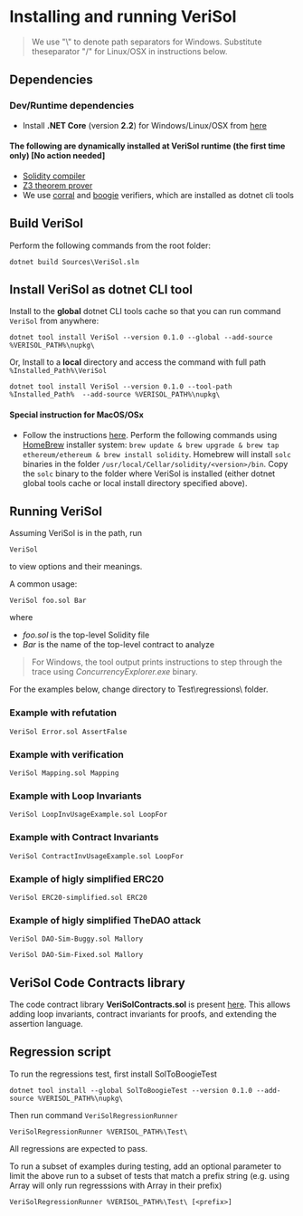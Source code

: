 # Installing and running VeriSol

 > We use "\\" to denote path separators for Windows. Substitute theseparator "/" for Linux/OSX in instructions below. 


## Dependencies
### Dev/Runtime dependencies
- Install **.NET Core** (version **2.2**) for Windows/Linux/OSX from [here](https://dotnet.microsoft.com/download/dotnet-core/2.2#sdk-2.2.106)

#### The following are dynamically installed at VeriSol runtime (the first time only) [No action needed]
- [Solidity compiler](https://github.com/ethereum/solidity/releases/tag/v0.5.10)
- [Z3 theorem prover](https://github.com/Z3Prover/z3/releases)
- We use [corral](https://github.com/boogie-org/corral) and [boogie](https://github.com/boogie-org/boogie) verifiers, which are installed as dotnet cli tools

## Build VeriSol

Perform the following commands from the root folder:

    dotnet build Sources\VeriSol.sln

## Install VeriSol as dotnet CLI tool
Install to the **global** dotnet CLI tools cache so that you can run command  `VeriSol` from anywhere:
```
dotnet tool install VeriSol --version 0.1.0 --global --add-source %VERISOL_PATH%\nupkg\
```

Or, Install to a **local** directory and access the command with full path `%Installed_Path%\VeriSol`
```
dotnet tool install VeriSol --version 0.1.0 --tool-path %Installed_Path%  --add-source %VERISOL_PATH%\nupkg\
```

#### Special instruction for MacOS/OSx
- Follow the instructions [here](https://solidity.readthedocs.io/en/v0.5.11/installing-solidity.html). Perform the following commands using [HomeBrew](http://brew.sh/) installer system: `brew update & brew upgrade & brew tap ethereum/ethereum & brew install solidity`. Homebrew will install `solc` binaries in the folder `/usr/local/Cellar/solidity/<version>/bin`. Copy the `solc` binary to the folder where VeriSol is installed (either dotnet global tools cache or local install directory specified above). 

## Running VeriSol

Assuming VeriSol is in the path, run 

`VeriSol`

to view options and their meanings. 

A common usage:

`VeriSol foo.sol Bar`

where 
   - *foo.sol* is the top-level Solidity file
   - *Bar* is the name of the top-level contract to analyze

  > For Windows, the tool output prints instructions to step through the trace using *ConcurrencyExplorer.exe* binary. 

For the examples below, change directory to Test\regressions\ folder.

### Example with refutation ###
`VeriSol Error.sol AssertFalse`

### Example with verification ###
`VeriSol Mapping.sol Mapping`

### Example with Loop Invariants ###
`VeriSol LoopInvUsageExample.sol LoopFor`

### Example with Contract Invariants ###
`VeriSol ContractInvUsageExample.sol LoopFor`

### Example of higly simplified ERC20 ###
`VeriSol ERC20-simplified.sol ERC20`

### Example of higly simplified TheDAO attack ###
`VeriSol DAO-Sim-Buggy.sol Mallory`

`VeriSol DAO-Sim-Fixed.sol Mallory`

## VeriSol Code Contracts library
The code contract library **VeriSolContracts.sol** is present [here](/Test/regressions/Libraries/VeriSolContracts.sol). This allows adding loop invariants, contract invariants for proofs, and extending the assertion language.  

## Regression script

To run the regressions test, first install SolToBoogieTest
```
dotnet tool install --global SolToBoogieTest --version 0.1.0 --add-source %VERISOL_PATH%\nupkg\
```

Then run command `VeriSolRegressionRunner`
```
VeriSolRegressionRunner %VERISOL_PATH%\Test\
```

All regressions are expected to pass. 

To run a subset of examples during testing, add an optional parameter to limit the above run to a subset of tests that match a prefix string *<prefix>* (e.g. using Array will only run regresssions with Array in their prefix)

```
VeriSolRegressionRunner %VERISOL_PATH%\Test\ [<prefix>]
```


